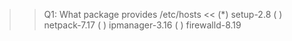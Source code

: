 >>Q1: What package provides /etc/hosts <<
(*) setup-2.8 
( ) netpack-7.17
( ) ipmanager-3.16
( ) firewalld-8.19

